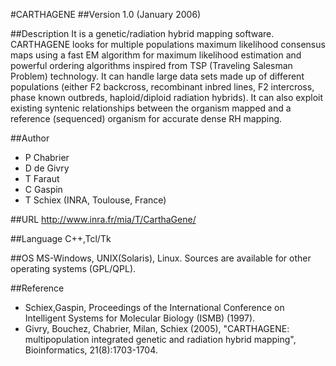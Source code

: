 #CARTHAGENE
##Version
1.0 (January 2006)

##Description
It is a genetic/radiation hybrid mapping software. CARTHAGENE looks for multiple populations maximum likelihood consensus maps using a fast EM algorithm for maximum likelihood estimation and powerful ordering algorithms inspired from TSP (Traveling Salesman Problem) technology. It can handle large data sets made up of different populations (either F2 backcross, recombinant inbred lines, F2 intercross, phase known outbreds, haploid/diploid radiation hybrids). It can also exploit existing syntenic relationships between the organism mapped and a reference (sequenced) organism for accurate dense RH mapping.

##Author
* P Chabrier
* D de Givry
* T Faraut
* C Gaspin
* T Schiex (INRA, Toulouse, France)

##URL
http://www.inra.fr/mia/T/CarthaGene/

##Language
C++,Tcl/Tk

##OS
MS-Windows, UNIX(Solaris), Linux. Sources are available for other operating systems (GPL/QPL).

##Reference
* Schiex,Gaspin, Proceedings of the International Conference on Intelligent Systems for Molecular Biology (ISMB) (1997).
* Givry, Bouchez, Chabrier, Milan, Schiex (2005), "CARTHAGENE: multipopulation integrated genetic and radiation hybrid mapping", Bioinformatics, 21(8):1703-1704.

